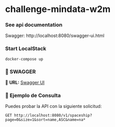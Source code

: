 # challenge-mindata-w2m


### See api documentation

Swagger: http://localhost:8080/swagger-ui.html

### Start LocalStack

`docker-compose up`

### 📌 SWAGGER
🔗 **URL:** [Swagger UI](http://localhost:8080/swagger-ui.html)

### 📌 Ejemplo de Consulta
Puedes probar la API con la siguiente solicitud:
```http
GET http://localhost:8080/v1/spaceship?page=0&size=1&sort=name,ASC&name=na*
